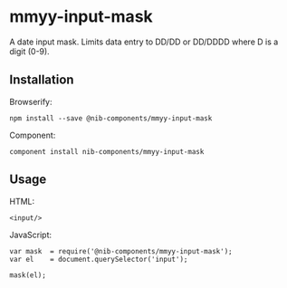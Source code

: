 # mmyy-input-mask

A date input mask. Limits data entry to DD/DD or DD/DDDD where D is a digit (0-9).

## Installation 

Browserify:

    npm install --save @nib-components/mmyy-input-mask
    
Component:

    component install nib-components/mmyy-input-mask
    
## Usage

HTML:

    <input/>

JavaScript:

    var mask  = require('@nib-components/mmyy-input-mask');
    var el    = document.querySelector('input');
    
    mask(el);